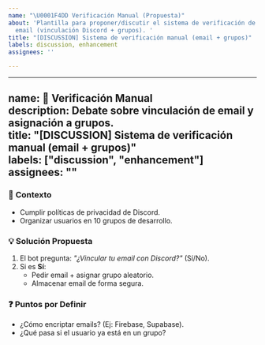 ```yaml
---
name: "\U0001F4DD Verificación Manual (Propuesta)"
about: 'Plantilla para proponer/discutir el sistema de verificación de usuarios via
  email (vinculación Discord + grupos). '
title: "[DISCUSSION] Sistema de verificación manual (email + grupos)"
labels: discussion, enhancement
assignees: ''

---
```


---
name: 📝 Verificación Manual  
description: Debate sobre vinculación de email y asignación a grupos.  
title: "[DISCUSSION] Sistema de verificación manual (email + grupos)"  
labels: ["discussion", "enhancement"]  
assignees: ""  
---

### 📌 **Contexto**  
- Cumplir políticas de privacidad de Discord.  
- Organizar usuarios en 10 grupos de desarrollo.  

### 💡 **Solución Propuesta**  
1. El bot pregunta: *"¿Vincular tu email con Discord?"* (Sí/No).  
2. Si es **Sí**:  
   - Pedir email + asignar grupo aleatorio.  
   - Almacenar email de forma segura.  

### ❓ **Puntos por Definir**  
- ¿Cómo encriptar emails? (Ej: Firebase, Supabase).  
- ¿Qué pasa si el usuario ya está en un grupo?  


